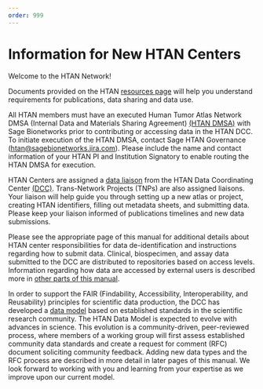 ```yaml
---
order: 999
---
```


# Information for New HTAN Centers

Welcome to the HTAN Network!

Documents provided on the HTAN [resources page](https://humantumoratlas.org/resources) will help you understand requirements for publications, data sharing and data use.  

All HTAN members must have an executed Human Tumor Atlas Network DMSA  (Internal Data and Materials Sharing Agreement)  [(HTAN DMSA)](https://docs.google.com/document/d/1RPFm9MBJv8DjZmYZyIv0jbjtNJ8fnwGjYDjlK4lL4nc/edit) with Sage Bionetworks prior to contributing or accessing data in the HTAN DCC. To initiate execution of the HTAN DMSA, contact Sage HTAN Governance (htan@sagebionetworks.jira.com). Please include the name and contact information of your HTAN PI and Institution Signatory to enable routing the HTAN DMSA for execution.

HTAN Centers are assigned a [data liaison](../data_pub_submission/Data_Liaisons.md) from the HTAN Data Coordinating Center [(DCC)](https://humantumoratlas.org/htan-dcc). Trans-Network Projects (TNPs) are also assigned liaisons. Your liaison will help guide you through setting up a new atlas or project, creating HTAN identifiers, filling out metadata sheets, and submitting data.  Please keep your liaison informed of publications timelines and new data submissions.  

Please see the appropriate page of this manual for additional details about HTAN center responsibilities for data de-identification and instructions regarding how to submit data.  Clinical, biospecimen, and assay data submitted to the DCC are distributed to repositories based on access levels.  Information regarding how data are accessed by external users is described more in [other parts of this manual](../overview/data_access_levels.md).

In order to support the FAIR (Findability, Accessibility, Interoperability, and Reusability) principles for scientific data production, the DCC has developed a [data model](../data_model/) based on established standards in the scientific research community. The HTAN Data Model is expected to evolve with advances in science.  This evolution is a community-driven, peer-reviewed process, where members of a working group will first assess established community data standards and create a request for comment (RFC) document soliciting community feedback. Adding new data types and the RFC process are described in more detail in later pages of this manual.  We look forward to working with you and learning from your expertise as we improve upon our current model.
